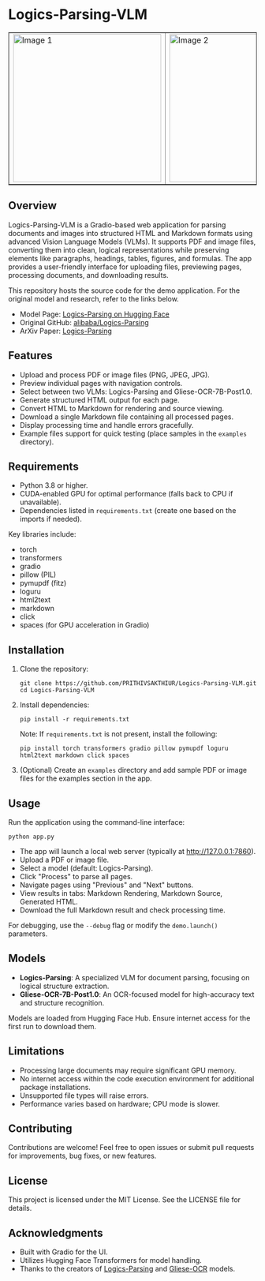# **Logics-Parsing-VLM**

<table border="1" cellspacing="0" cellpadding="5">
  <tr>
    <td><img src="https://cdn-uploads.huggingface.co/production/uploads/65bb837dbfb878f46c77de4c/cBt0BJc308VHWf4JJibtJ.png" alt="Image 1" width="300"></td>
    <td><img src="https://cdn-uploads.huggingface.co/production/uploads/65bb837dbfb878f46c77de4c/J0HqPp2h7xNoEsf4ll60a.png" alt="Image 2" width="300"></td>
  </tr>
</table>


## Overview

Logics-Parsing-VLM is a Gradio-based web application for parsing documents and images into structured HTML and Markdown formats using advanced Vision Language Models (VLMs). It supports PDF and image files, converting them into clean, logical representations while preserving elements like paragraphs, headings, tables, figures, and formulas. The app provides a user-friendly interface for uploading files, previewing pages, processing documents, and downloading results.

This repository hosts the source code for the demo application. For the original model and research, refer to the links below.

- Model Page: [Logics-Parsing on Hugging Face](https://huggingface.co/Logics-MLLM/Logics-Parsing)
- Original GitHub: [alibaba/Logics-Parsing](https://github.com/alibaba/Logics-Parsing)
- ArXiv Paper: [Logics-Parsing](https://arxiv.org/abs/2509.19760)

## Features

- Upload and process PDF or image files (PNG, JPEG, JPG).
- Preview individual pages with navigation controls.
- Select between two VLMs: Logics-Parsing and Gliese-OCR-7B-Post1.0.
- Generate structured HTML output for each page.
- Convert HTML to Markdown for rendering and source viewing.
- Download a single Markdown file containing all processed pages.
- Display processing time and handle errors gracefully.
- Example files support for quick testing (place samples in the `examples` directory).

## Requirements

- Python 3.8 or higher.
- CUDA-enabled GPU for optimal performance (falls back to CPU if unavailable).
- Dependencies listed in `requirements.txt` (create one based on the imports if needed).

Key libraries include:
- torch
- transformers
- gradio
- pillow (PIL)
- pymupdf (fitz)
- loguru
- html2text
- markdown
- click
- spaces (for GPU acceleration in Gradio)

## Installation

1. Clone the repository:
   ```
   git clone https://github.com/PRITHIVSAKTHIUR/Logics-Parsing-VLM.git
   cd Logics-Parsing-VLM
   ```

2. Install dependencies:
   ```
   pip install -r requirements.txt
   ```
   Note: If `requirements.txt` is not present, install the following:
   ```
   pip install torch transformers gradio pillow pymupdf loguru html2text markdown click spaces
   ```

3. (Optional) Create an `examples` directory and add sample PDF or image files for the examples section in the app.

## Usage

Run the application using the command-line interface:

```
python app.py
```

- The app will launch a local web server (typically at http://127.0.0.1:7860).
- Upload a PDF or image file.
- Select a model (default: Logics-Parsing).
- Click "Process" to parse all pages.
- Navigate pages using "Previous" and "Next" buttons.
- View results in tabs: Markdown Rendering, Markdown Source, Generated HTML.
- Download the full Markdown result and check processing time.

For debugging, use the `--debug` flag or modify the `demo.launch()` parameters.

## Models

- **Logics-Parsing**: A specialized VLM for document parsing, focusing on logical structure extraction.
- **Gliese-OCR-7B-Post1.0**: An OCR-focused model for high-accuracy text and structure recognition.

Models are loaded from Hugging Face Hub. Ensure internet access for the first run to download them.

## Limitations

- Processing large documents may require significant GPU memory.
- No internet access within the code execution environment for additional package installations.
- Unsupported file types will raise errors.
- Performance varies based on hardware; CPU mode is slower.

## Contributing

Contributions are welcome! Feel free to open issues or submit pull requests for improvements, bug fixes, or new features.

## License

This project is licensed under the MIT License. See the LICENSE file for details.

## Acknowledgments

- Built with Gradio for the UI.
- Utilizes Hugging Face Transformers for model handling.
- Thanks to the creators of [Logics-Parsing](https://huggingface.co/Logics-MLLM/Logics-Parsing) and [Gliese-OCR](https://huggingface.co/prithivMLmods/Gliese-OCR-7B-Post1.0) models.
